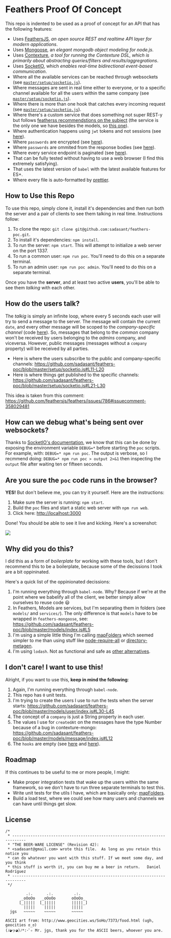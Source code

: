 ﻿# Feathers Proof Of Concept

This repo is indented to be used as a proof of concept for an API that
has the following features:

- Uses [FeathersJS](https://feathersjs.com), _an open source REST and realtime API layer for modern applications_.
- Uses [Mongoose](http://mongoosejs.com), an _elegant mongodb object modeling for node.js_.
- Uses [Contexture](), _a tool for running the Contexture DSL, which is primarily about abstracting queries/filters and results/aggregrations_.
- Uses [SocketIO](https://socket.io), which _enables real-time bidirectional event-based communication_.
- Where all the available services can be reached through websockets
  (see [`master/setup/socketio.js`](https://github.com/sadasant/feathers-poc/blob/master/setup/socketio.js)).
- Where messages are sent in real time either to everyone, or to a
  specific channel available for all the users within the same
  company
  (see [`master/setup/socketio.js`](https://github.com/sadasant/feathers-poc/blob/master/setup/socketio.js)).
- Where there is more than one hook that catches every incoming request
  (see [`master/setup/socketio.js`](https://github.com/sadasant/feathers-poc/tree/master/hooks)).
- Where there's a custom service that does something not super REST-y
  but follows [featherss recommendstions on the
  subject](https://docs.feathersjs.com/faq/readme.html#how-do-i-create-custom-methods)
  (the service is the only one we have besides the models, so [this
  one](https://github.com/sadasant/feathers-poc/blob/master/services/search/index.js)).
- Where authentication happens using `jwt` tokens and not sessions
  (see [here](https://github.com/sadasant/feathers-poc/blob/master/setup/auth.js)).
- Where `passwords` are encrypted (see
  [here](https://github.com/sadasant/feathers-poc/blob/master/models/user/index.js#L16-L23)).
- Where `passwords` are ommited from the response bodies (see
  [here](https://github.com/sadasant/feathers-poc/blob/master/setup/auth.js#L34-L39)).
- Where every service endpoint is paginated (see
  [here](https://github.com/sadasant/feathers-poc/blob/master/models/user/index.js#L26)).
- That can be fully tested without having to use a web browser (I find
  this extremely satisfying).
- That uses the latest version of `babel` with the latest available
  features for ES+.
- Where every file is auto-formatted by [prettier](http://prettier.io).

## How to Use this Repo

To use this repo, simply clone it, install it's dependencies and then
run both the server and a pair of clients to see them talking in real
time. Instructions follow:

1. To clone the repo: `git clone git@github.com:sadasant/feathers-poc.git`.
2. To install it's dependencies: `npm install`.
3. To run the server: `npm start`. This will attempt to initialize a web server on the port 1337.
4. To run a common user: `npm run poc`. You'll need to do this on a separate terminal.
5. To run an admin user: `npm run poc admin`. You'll need to do this on a separate terminal.

Once you have the **server**, and at least two active **users**,
you'll be able to see them _talking_ with each other.

## How do the users talk?

The _talkig_ is simply an infinite loop, where every 5 seconds each user
will try to send a message to the server. The message will contain the
current `date`, and every other message will be scoped to the
_company-specific channel_
(code [here](https://github.com/sadasant/feathers-poc/blob/master/poc/index.js#L16-L48)).
So, messages that belong to the _common_ company won't be received by
users belonging to the _admins_ company, and viceversa. However,
public messages (messages without a `company` property) will be
received by all parties.

- Here is where the users subscribe to the public and company-specific
  channels:
  https://github.com/sadasant/feathers-poc/blob/master/setup/socketio.js#L11-L20
- Here is where things get published to the specific channels:
  https://github.com/sadasant/feathers-poc/blob/master/setup/socketio.js#L21-L30

This idea is taken from this comment:
https://github.com/feathersjs/feathers/issues/786#issuecomment-358029481

## How can we debug what's being sent over websockets?

Thanks to [SocketIO's documentation](https://socket.io/docs/logging-and-debugging), we
know that this can be done by exposing the environment variable
`DEBUG=*` before starting the `poc` scripts. For example, with:
`DEBUG=* npm run poc`. The output is verbose, so I recmmend doing:
`DEBUG=* npm run poc > output 2>&1` then inspecting the `output` file
after waiting ten or fifteen seconds.

## Are you sure the `poc` code runs in the browser?

**YES!** But don't believe me, you can try it yourself. Here are the instructions:

1. Make sure the server is running: `npm start`.
2. Build the `poc` files and start a static web server with `npm run web`.
3. Click here: <http://localhost:3000>

Done! You should be able to see it live and kicking. Here's a
screenshot:

[![](https://i.imgur.com/EepRTPf.png)](https://i.imgur.com/EepRTPf.png)

## Why did you do this?

I did this as a form of _boilerplate_ for working with these tools,
but I don't recommend this to be a boilerplate, because some of the
decissions I took are a bit oppininated.

Here's a quick list of the oppinionated decissions:

1. I'm running everything through `babel-node`. Why? Because if we're
at the point where we babelify all of the client, we better simply
allow ourselves to reuse code 😃
2. In Feathers, Models are services, but I'm separating them in
folders (see `models/` and `services/`). The only difference is that
`models` have to be wrapped in `feathers-mongoose`, see:
https://github.com/sadasant/feathers-poc/blob/master/models/index.js#L5
3. I'm using a simple little thing I'm calling
[mapFolders](https://github.com/sadasant/feathers-poc/blob/master/utils/mapFolders.js)
which seemed simpler to me than using stuff like
[node-require-all](https://github.com/felixge/node-require-all) or
[directory-metagen](https://github.com/smartprocure/directory-metagen).
4. I'm using `lodash`. Not as functional and safe as
[other alternatives](https://github.com/stoeffel/awesome-fp-js).

## I don't care! I want to use this!

Alright, if you want to use this, **keep in mind the following**:

1. Again, I'm running everything through `babel-node`.
2. This repo has `0` unit tests.
3. I'm trying to create the users I use to run the tests when the
server starts:
https://github.com/sadasant/feathers-poc/blob/master/models/user/index.js#L30-L45
4. The concept of a `company` is just a String property in each user.
5. The values I use for `createdAt` on the messages have the type Number
   because of a bug in contexture-mongo:
   https://github.com/sadasant/feathers-poc/blob/master/models/message/index.js#L12
6. The `hooks` are empty (see
[here](https://github.com/sadasant/feathers-poc/blob/master/hooks/activities/index.js)
and
[here](https://github.com/sadasant/feathers-poc/blob/master/hooks/channels/index.js)).

## Roadmap

If this continues to be useful to me or more people, I might:

- Make proper integration tests that wake up the users within the same
  framework, so we don't have to run three separate terminals to test
  this.
- Write unit tests for the utils I have, which are basically only:
  [mapFolders](https://github.com/sadasant/feathers-poc/blob/master/utils/mapFolders.js).
- Build a load test, where we could see how many users and channels we can
  have until things get slow.

## License

```
/*
 * ----------------------------------------------------------------------------
 * "THE BEER-WARE LICENSE" (Revision 42):
 * <sadasant@gmail.com> wrote this file.  As long as you retain this notice you
 * can do whatever you want with this stuff. If we meet some day, and you think
 * this stuff is worth it, you can buy me a beer in return.   Daniel Rodríguez
 * ----------------------------------------------------------------------------
 */

         .:.      .:.         .:.
       _oOoOo   _oOoOo       oOoOo_
      [_|||||  [_|||||       |||||_]
        |||||    |||||       |||||
  jgs   ~~~~~    ~~~~~       ~~~~~

ASCII art from: http://www.geocities.ws/SoHo/7373/food.html (ugh, geocities ಠ_ಠ)
(ﾉ◕ヮ◕)ﾉ*:･ﾟ✧ Mr. jgs, thank you for the ASCII beers, whoever you are.
```
